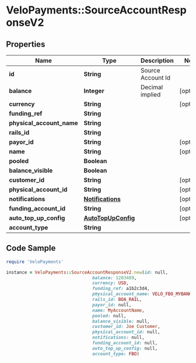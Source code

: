 # VeloPayments::SourceAccountResponseV2

## Properties

Name | Type | Description | Notes
------------ | ------------- | ------------- | -------------
**id** | **String** | Source Account Id | 
**balance** | **Integer** | Decimal implied | [optional] 
**currency** | **String** |  | [optional] 
**funding_ref** | **String** |  | 
**physical_account_name** | **String** |  | 
**rails_id** | **String** |  | 
**payor_id** | **String** |  | [optional] 
**name** | **String** |  | [optional] 
**pooled** | **Boolean** |  | 
**balance_visible** | **Boolean** |  | 
**customer_id** | **String** |  | [optional] 
**physical_account_id** | **String** |  | [optional] 
**notifications** | [**Notifications**](Notifications.md) |  | [optional] 
**funding_account_id** | **String** |  | [optional] 
**auto_top_up_config** | [**AutoTopUpConfig**](AutoTopUpConfig.md) |  | [optional] 
**account_type** | **String** |  | 

## Code Sample

```ruby
require 'VeloPayments'

instance = VeloPayments::SourceAccountResponseV2.new(id: null,
                                 balance: 1203489,
                                 currency: USD,
                                 funding_ref: a1b2c3d4,
                                 physical_account_name: VELO_FBO_MYBANKA_USD,
                                 rails_id: BOA_RAIL,
                                 payor_id: null,
                                 name: MyAccountName,
                                 pooled: null,
                                 balance_visible: null,
                                 customer_id: Joe Customer,
                                 physical_account_id: null,
                                 notifications: null,
                                 funding_account_id: null,
                                 auto_top_up_config: null,
                                 account_type: FBO)
```


